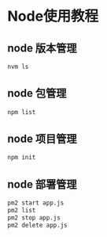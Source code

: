 # Node使用教程
## node 版本管理
```bash
nvm ls
```
## node 包管理
```bash
npm list
```
## node 项目管理
```bash
npm init
```
## node 部署管理
```bash
pm2 start app.js
pm2 list
pm2 stop app.js
pm2 delete app.js
```